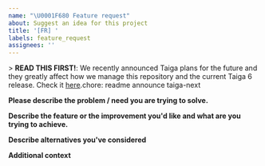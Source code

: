 ```yaml
---
name: "\U0001F680 Feature request"
about: Suggest an idea for this project
title: '[FR] '
labels: feature_request
assignees: ''
---
```

&gt; **READ THIS FIRST!**: We recently announced Taiga plans for the future and they greatly affect how we manage this repository and the current Taiga 6 release. Check it [here](https://blog.taiga.io/announcing_taiganext.html).chore: readme announce taiga-next

<!--
  Please make sure to look through existing feature request (https://tree.taiga.io/project/taiga/issues?type=1199039,1198771) to see whether your idea is already being discussed
-->

**Please describe the problem / need you are trying to solve.**
<!--
  A clear and concise description of what the problem is. Ex. I'm always frustrated when (...)
-->

**Describe the feature or the improvement you'd like and what are you trying to achieve.**
<!--
  A clear and concise description of what you want to happen.
-->

**Describe alternatives you've considered**
<!--
  A clear and concise description of any alternative solutions or features you've considered.
-->

**Additional context**
<!--
  Add any other context or screenshots about the feature request here.
-->

